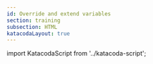 ```yaml
---
id: Override and extend variables
section: training
subsection: HTML
katacodaLayout: true
---
```


import KatacodaScript from '../katacoda-script';

<KatacodaScript katacodaId="html-css/override-extend-variables" />
